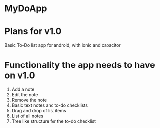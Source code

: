 # MyDoApp

# Plans for v1.0
Basic To-Do list app for android, with ionic and capacitor

# Functionality the app needs to have on v1.0
1. Add a note
2. Edit the note
3. Remove the note
4. Basic text notes and to-do checklists
5. Drag and drop of list items
6. List of all notes
7. Tree like structure for the to-do checklist
